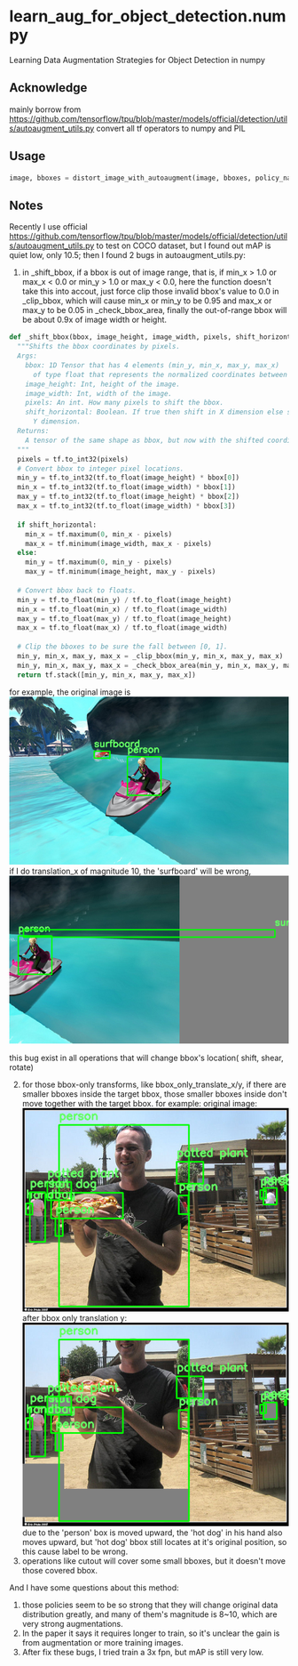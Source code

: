 # learn_aug_for_object_detection.numpy
Learning Data Augmentation Strategies for Object Detection in numpy

## Acknowledge
mainly borrow from https://github.com/tensorflow/tpu/blob/master/models/official/detection/utils/autoaugment_utils.py
convert all tf operators to numpy and PIL

## Usage
```python
image, bboxes = distort_image_with_autoaugment(image, bboxes, policy_name)
```

## Notes
 Recently I use official https://github.com/tensorflow/tpu/blob/master/models/official/detection/utils/autoaugment_utils.py to test on COCO dataset, but I found out mAP is quiet low, only 10.5; then I found 2 bugs in autoaugment_utils.py:
1. in _shift_bbox, if a bbox is out of image range, that is, if min_x > 1.0 or max_x < 0.0 or min_y > 1.0 or max_y < 0.0, here the function doesn't take this into accout, just force clip those invalid bbox's value to 0.0 in _clip_bbox, which will cause min_x or min_y to be 0.95 and max_x or max_y to be 0.05 in _check_bbox_area, finally the out-of-range bbox will be about 0.9x of image width or height.

```python
def _shift_bbox(bbox, image_height, image_width, pixels, shift_horizontal):
  """Shifts the bbox coordinates by pixels.
  Args:
    bbox: 1D Tensor that has 4 elements (min_y, min_x, max_y, max_x)
      of type float that represents the normalized coordinates between 0 and 1.
    image_height: Int, height of the image.
    image_width: Int, width of the image.
    pixels: An int. How many pixels to shift the bbox.
    shift_horizontal: Boolean. If true then shift in X dimension else shift in
      Y dimension.
  Returns:
    A tensor of the same shape as bbox, but now with the shifted coordinates.
  """
  pixels = tf.to_int32(pixels)
  # Convert bbox to integer pixel locations.
  min_y = tf.to_int32(tf.to_float(image_height) * bbox[0])
  min_x = tf.to_int32(tf.to_float(image_width) * bbox[1])
  max_y = tf.to_int32(tf.to_float(image_height) * bbox[2])
  max_x = tf.to_int32(tf.to_float(image_width) * bbox[3])

  if shift_horizontal:
    min_x = tf.maximum(0, min_x - pixels)
    max_x = tf.minimum(image_width, max_x - pixels)
  else:
    min_y = tf.maximum(0, min_y - pixels)
    max_y = tf.minimum(image_height, max_y - pixels)

  # Convert bbox back to floats.
  min_y = tf.to_float(min_y) / tf.to_float(image_height)
  min_x = tf.to_float(min_x) / tf.to_float(image_width)
  max_y = tf.to_float(max_y) / tf.to_float(image_height)
  max_x = tf.to_float(max_x) / tf.to_float(image_width)

  # Clip the bboxes to be sure the fall between [0, 1].
  min_y, min_x, max_y, max_x = _clip_bbox(min_y, min_x, max_y, max_x)
  min_y, min_x, max_y, max_x = _check_bbox_area(min_y, min_x, max_y, max_x)
  return tf.stack([min_y, min_x, max_y, max_x])
```

for example, the original image is 
![](./imgs/COCO_train2014_000000064241.png)
if I do translation_x of magnitude 10, the 'surfboard' will be wrong, 
![](./imgs/COCO_train2014_000000064241_aug.png)

this bug exist in all operations that will change bbox's location( shift, shear, rotate)

2. for those bbox-only transforms, like bbox_only_translate_x/y, if there are smaller bboxes inside the target bbox, those smaller bboxes inside don't move together with the target bbox. for example:
original image:
![](./imgs/COCO_train2014_000000576218.png)
after bbox only translation y:
![](./imgs/COCO_train2014_000000576218_aug.png)
due to the 'person' box is moved upward, the 'hot dog' in his hand also moves upward, but 'hot dog' bbox still locates at it's original position, so this cause label to be wrong.
3. operations like cutout will cover some small bboxes, but it doesn't move those covered bbox.


And I have some questions about this method:
1. those policies seem to be so strong that they will change original data distribution greatly, and many of them's magnitude is 8~10, which are very strong augmentations.
2. In the paper it says it requires longer to train, so it's unclear the gain is from augmentation or more training images.
3. After fix these bugs, I tried train a 3x fpn, but mAP is still very low.
